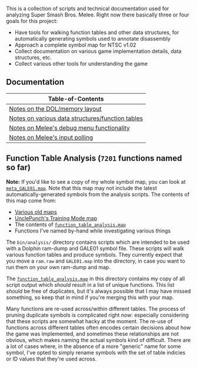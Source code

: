 This is a collection of scripts and technical documentation used for analyzing
Super Smash Bros. Melee. Right now there basically three or four goals for this project:

- Have tools for walking function tables and other data structures, for automatically
generating symbols used to annotate disassembly
- Approach a complete symbol map for NTSC v1.02
- Collect documentation on various game implementation details, data structures, etc.
- Collect various other tools for understanding the game


## Documentation

| Table-of-Contents  | 
| ------------- | 
| [Notes on the DOL/memory layout](docs/LINKERMAP.md)   |
| [Notes on various data structures/function tables](docs/STRUCT.md)    |
| [Notes on Melee's debug menu functionality](docs/DEBUG.md) |
| [Notes on Melee's input polling](docs/INPUTS.md) |

## Function Table Analysis (`7201` functions named so far)
**Note:** If you'd like to see a copy of my whole symbol map, you can look
at [`meta_GALE01.map`](meta_GALE01.map). Note that this map may not include
the latest automatically-generated symbols from the analysis scripts.
The contents of this map come from:

- [Various old maps](https://smashboards.com/threads/smashboards-community-symbol-map.426763/)
- [UnclePunch's Training Mode map](https://github.com/UnclePunch/Training-Mode)
- The contents of [`function_table_analysis.map`](bin/analysis/function_table_analysis.map) 
- Functions I've named by-hand while investigating various things

The `bin/analysis/` directory contains scripts which are intended to be used
with a Dolphin ram-dump and GALE01 symbol file. These scripts will walk various
function tables and produce symbols. They currently expect that you move a 
`ram.raw` and `GALE01.map` into the directory, in case you want to run them
on your own ram-dump and map.

The [`function_table_analysis.map`](bin/analysis/function_table_analysis.map) 
in this directory contains my copy of all script output which _should_ result 
in a list of unique functions. This list *should* be free of duplicates,
but it's always possible that I may have missed something, so keep that in
mind if you're merging this with your map.

Many functions are re-used across/within different tables. The process of pruning 
duplicate symbols is complicated right now: especially considering that these 
scripts are somewhat hacky at the moment. The re-use of functions across different 
tables often encodes certain decisions about how the game was implemented, and 
sometimes these relationships are not obvious, which makes naming the actual
symbols kind of difficult. There are a lot of cases where, in the absence of
a more "generic" name for some symbol, I've opted to simply rename symbols with
the set of table indicies or ID values that they're used across. 

